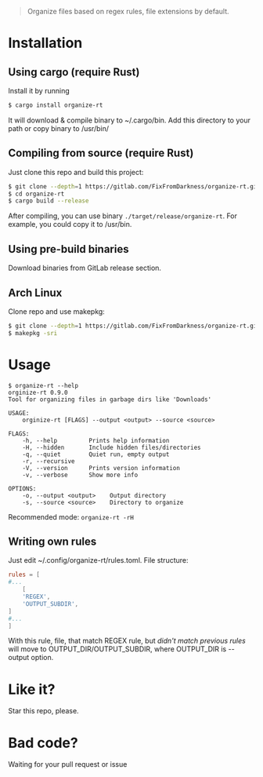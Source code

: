 > Organize files based on regex rules, file extensions by default.

# Installation
## Using cargo (require Rust)

Install it by running
```bash
$ cargo install organize-rt
```

It will download & compile binary to ~/.cargo/bin. Add this directory to your path
or copy binary to /usr/bin/

## Compiling from source (require Rust)
Just clone this repo and build this project:
```bash
$ git clone --depth=1 https://gitlab.com/FixFromDarkness/organize-rt.git
$ cd organize-rt
$ cargo build --release
```

After compiling, you can use binary `./target/release/organize-rt`. For example, you could copy it to /usr/bin.

## Using pre-build binaries

Download binaries from GitLab release section.

## Arch Linux
Clone repo and use makepkg:
```bash
$ git clone --depth=1 https://gitlab.com/FixFromDarkness/organize-rt.git
$ makepkg -sri
```

# Usage
```
$ organize-rt --help
orginize-rt 0.9.0
Tool for organizing files in garbage dirs like 'Downloads'

USAGE:
    orginize-rt [FLAGS] --output <output> --source <source>

FLAGS:
    -h, --help         Prints help information
    -H, --hidden       Include hidden files/directories
    -q, --quiet        Quiet run, empty output
    -r, --recursive
    -V, --version      Prints version information
    -v, --verbose      Show more info

OPTIONS:
    -o, --output <output>    Output directory
    -s, --source <source>    Directory to organize
```

Recommended mode: `organize-rt -rH`

## Writing own rules
Just edit ~/.config/organize-rt/rules.toml. File structure:
```toml
rules = [
#...
    [
    'REGEX',
    'OUTPUT_SUBDIR',
]
#...
]
``` 
With this rule, file, that match REGEX rule, but *didn't match previous rules* will move to OUTPUT_DIR/OUTPUT_SUBDIR,
where OUTPUT_DIR is --output option.
# Like it?
Star this repo, please.
# Bad code?
Waiting for your pull request or issue